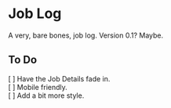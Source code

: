 # Job Log
A very, bare bones, job log. Version 0.1? Maybe. 

## To Do
[ ] Have the Job Details fade in.<br>
[ ] Mobile friendly.<br>
[ ] Add a bit more style.<br>
